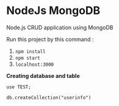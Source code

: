 # NodeJs MongoDB
Node.js CRUD application using MongoDB

Run this project by this command :

1. `npm install`
2. `npm start`
3. `localhost:3000`

**Creating database and table**

```
use TEST;

db.createCollection("userinfo")
```

